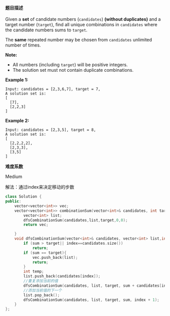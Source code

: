 #### **题目描述**
Given a **set** of candidate numbers (`candidates`) **(without duplicates)** and a target number (`target`), find all unique combinations in `candidates` where the candidate numbers sums to `target`.

The **same** repeated number may be chosen from `candidates` unlimited number of times.

**Note:**

- All numbers (including `target`) will be positive integers.
- The solution set must not contain duplicate combinations.

**Example 1:**

```
Input: candidates = [2,3,6,7], target = 7,
A solution set is:
[
  [7],
  [2,2,3]
]
```

**Example 2:**

```
Input: candidates = [2,3,5], target = 8,
A solution set is:
[
  [2,2,2,2],
  [2,3,3],
  [3,5]
]
```

**难度系数**

Medium 

解法：通过index来决定移动的步数

```c++
class Solution {
public:
	vector<vector<int>> vec;
	vector<vector<int>> combinationSum(vector<int>& candidates, int target) {
		vector<int> list;
		dfsCombinationSum(candidates,list,target,0,0);
		return vec;

	}
	void dfsCombinationSum(vector<int>& candidates, vector<int> list,int target, int sum,int index){
		if (sum > target|| index==candidates.size())
			return;
		if (sum == target){
			vec.push_back(list);
			return;
		}
		int temp;
		list.push_back(candidates[index]);
		//重复添加当前的值
		dfsCombinationSum(candidates, list, target, sum + candidates[index], index);
		//添加当前值的下一个
		list.pop_back();
		dfsCombinationSum(candidates, list, target, sum, index + 1);
	}
};
```